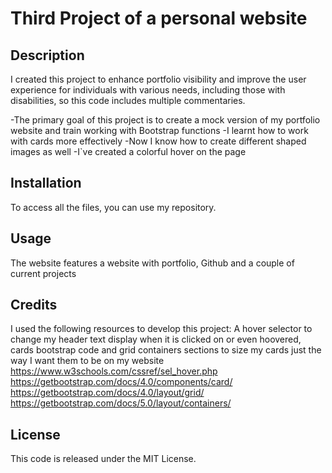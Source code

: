 # Third Project of a personal website

## Description

I created this project to enhance portfolio visibility and improve the user experience for individuals with various needs, including those with disabilities, so this code includes multiple commentaries.

-The primary goal of this project is to create a mock version of my portfolio website and train working with Bootstrap functions
-I learnt how to work with cards more effectively
-Now I know how to create different shaped images as well
-I`ve created a colorful hover on the page
## Installation

To access all the files, you can use my repository.

## Usage

The website features a website with portfolio, Github and a couple of current projects
## Credits

I used the following resources to develop this project:
A hover selector to change my header text display when it is clicked on or even hoovered, cards bootstrap code and grid containers sections to size my cards just the way I want them to be on my website
https://www.w3schools.com/cssref/sel_hover.php
https://getbootstrap.com/docs/4.0/components/card/
https://getbootstrap.com/docs/4.0/layout/grid/
https://getbootstrap.com/docs/5.0/layout/containers/

## License

This code is released under the MIT License.


